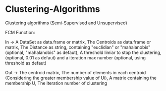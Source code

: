 # Clustering-Algorithms
Clustering algorithms (Semi-Supervised and Unsupervised)

FCM Function:

In -> A DataSet as data.frame or matrix, 
      The Centroids as data.frame or matrix, 
      The Distance as string, containing "euclidian" or "mahalanobis" (optional, "mahalanobis" as defaut), 
      A threshold limiar to stop the clustering, (optional, 0.01 as defaut) 
      and a iteration max number (optional, using threshold as defaut)

Out -> The centroid matrix, 
       The number of elements in each centroid (Considering the greater membership value of Ui), 
       A matrix containing the membership U, 
       The iteration number of clustering
